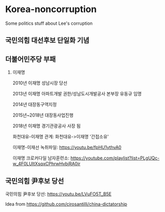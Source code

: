 # Korea-noncorruption
Some politics stuff about Lee's corruption
## 국민의힘 대선후보 단일화 기념

## 더불어민주당 부패
1. 이재명

    2010년 이재명 성남시장 당선
    
    2013년 이재명 아파트개발 권한/성남도시개발공사 본부장 유동규 임명
    
    2014년 대장동구역지정
    
    2015년~2018년 대장동사업진행
    
    2018년 이재명 경기관광공사 사장 됨
    
    화천대유-이재명 관계: 화천대유->이재명 '간접소유'
    
    이재명-이재선 녹취파일: https://youtu.be/fpHU1ythvA0
    
    이재명 크로커다일 남자훈련소: https://youtube.com/playlist?list=PLgUQc-w_4F0LUItXsqxCPhrwHvbjRA0ir

## 국민의힘 尹후보 당선
   국민의힘 尹후보 당선: https://youtu.be/LVuFO5T_B5E

Idea from https://github.com/cirosantilli/china-dictatorship
